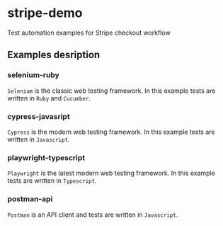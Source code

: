 # stripe-demo
Test automation examples for Stripe checkout workflow

## Examples desription

### selenium-ruby

`Selenium` is the classic web testing framework. In this example tests are written in `Ruby` and `Cucumber`.

### cypress-javasript

`Cypress` is the modern web testing framework. In this example tests are written in `Javascript`.

### playwright-typescript

`Playwright` is the latest modern web testing framework. In this example tests are written in `Typescript`.

### postman-api

`Postman` is an API client and tests are written in `Javascript`.
